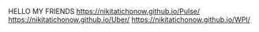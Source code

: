 HELLO MY FRIENDS
https://nikitatichonow.github.io/Pulse/
https://nikitatichonow.github.io/Uber/
https://nikitatichonow.github.io/WPI/
